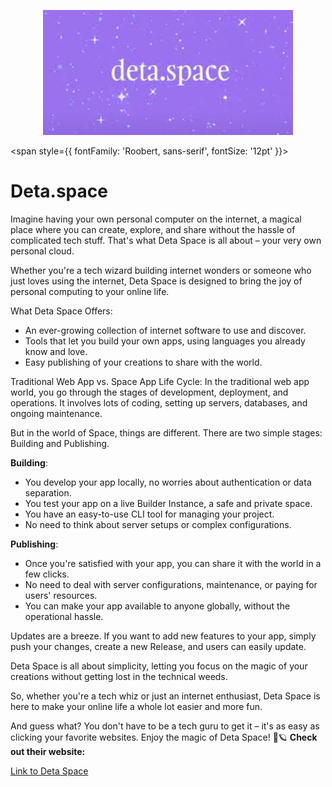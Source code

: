 

<p align="center">
  <img src="/img/ff.jpg" alt="Alt Text" width="400"/>
</p>



<span style={{ fontFamily: 'Roobert, sans-serif', fontSize: '12pt' }}>


# Deta.space



Imagine having your own personal computer on the internet, a magical place where you can create, explore, and share without the hassle of complicated tech stuff. That's what Deta Space is all about – your very own personal cloud.

Whether you're a tech wizard building internet wonders or someone who just loves using the internet, Deta Space is designed to bring the joy of personal computing to your online life.

What Deta Space Offers:

* An ever-growing collection of internet software to use and discover.
* Tools that let you build your own apps, using languages you already know and love.
* Easy publishing of your creations to share with the world.

Traditional Web App vs. Space App Life Cycle: In the traditional web app world, you go through the stages of development, deployment, and operations. It involves lots of coding, setting up servers, databases, and ongoing maintenance.

But in the world of Space, things are different. There are two simple stages: Building and Publishing.

**Building**:

* You develop your app locally, no worries about authentication or data separation.
* You test your app on a live Builder Instance, a safe and private space.
* You have an easy-to-use CLI tool for managing your project.
* No need to think about server setups or complex configurations.

**Publishing**:

* Once you're satisfied with your app, you can share it with the world in a few clicks.
* No need to deal with server configurations, maintenance, or paying for users' resources.
* You can make your app available to anyone globally, without the operational hassle.

Updates are a breeze. If you want to add new features to your app, simply push your changes, create a new Release, and users can easily update.

Deta Space is all about simplicity, letting you focus on the magic of your creations without getting lost in the technical weeds.

So, whether you're a tech whiz or just an internet enthusiast, Deta Space is here to make your online life a whole lot easier and more fun.

And guess what? You don't have to be a tech guru to get it – it's as easy as clicking your favorite websites. Enjoy the magic of Deta Space! 🚀🪐
**Check out their website:**

[Link to Deta Space](https://deta.space/)
</span>

